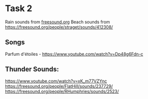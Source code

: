 # Task 2

Rain sounds from [freesound.org](https://freesound.org/people/inuetc/sounds/507902/)
Beach sounds from https://freesound.org/people/straget/sounds/412308/

## Songs
Parfum d'étoiles - https://www.youtube.com/watch?v=Dp48g6Fdn-c

## Thunder Sounds:
https://www.youtube.com/watch?v=xK_m77VZYnc
https://freesound.org/people/FlatHill/sounds/237729/
https://freesound.org/people/RHumphries/sounds/2523/